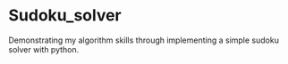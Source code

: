 # Sudoku_solver
Demonstrating my algorithm skills through implementing a simple sudoku solver with python. 
